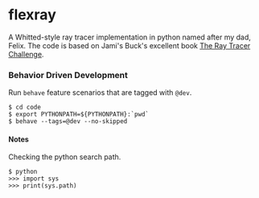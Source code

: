 # flexray
A Whitted-style ray tracer implementation in python named after my dad, Felix. The code is based on Jami's Buck's excellent book [The Ray Tracer Challenge](https://pragprog.com/titles/jbtracer/the-ray-tracer-challenge/).

### Behavior Driven Development

Run `behave` feature scenarios that are tagged with `@dev`.

```
$ cd code
$ export PYTHONPATH=${PYTHONPATH}:`pwd`
$ behave --tags=@dev --no-skipped
```

#### Notes

Checking the python search path.

```
$ python
>>> import sys
>>> print(sys.path)
```
